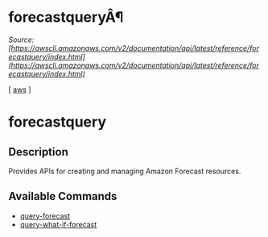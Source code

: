 # forecastqueryÂ¶

*Source: [https://awscli.amazonaws.com/v2/documentation/api/latest/reference/forecastquery/index.html](https://awscli.amazonaws.com/v2/documentation/api/latest/reference/forecastquery/index.html)*

[ [aws](https://awscli.amazonaws.com/v2/documentation/api/latest/reference/index.html#cli-aws) ]

# forecastquery

## Description

Provides APIs for creating and managing Amazon Forecast resources.

## Available Commands

- [query-forecast](https://awscli.amazonaws.com/v2/documentation/api/latest/reference/forecastquery/query-forecast.html)
- [query-what-if-forecast](https://awscli.amazonaws.com/v2/documentation/api/latest/reference/forecastquery/query-what-if-forecast.html)
